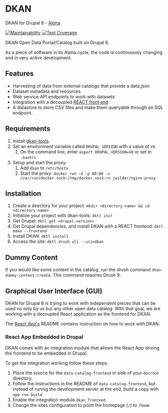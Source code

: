 # DKAN

DKAN for Drupal 8 - [Alpha](https://en.wikipedia.org/wiki/Software_release_life_cycle)

[![Maintainability](https://api.codeclimate.com/v1/badges/7a93219b8ae65a83f095/maintainability)](https://codeclimate.com/github/GetDKAN/dkan2/maintainability)
[![Test Coverage](https://api.codeclimate.com/v1/badges/7a93219b8ae65a83f095/test_coverage)](https://codeclimate.com/github/GetDKAN/dkan2/test_coverage)

DKAN Open Data Portal/Catalog built on Drupal 8.

As a piece of software in its Alpha cycle, the code is continuously changing and in very active development.

## Features

- Harvesting of data from external catalogs that provide a data.json
- Dataset metadata and resources
- Web service API endpoints to work with datasets
- Integration with a decoupled [REACT front end](https://github.com/getdkan/data-catalog-frontend) 
- A datastore to store CSV files and make them queryable through an SQL endpoint.

## Requirements

1. Install [dkan-tools](https://github.com/GetDKAN/dkan-tools). 
2. Set an environment variable called ``DRUPAL_VERSION`` with a value of ``V8``.
    1. On the command line, enter ``export DRUPAL_VERSION=V8`` or set in ``.bashrc``
3. Setup and start the proxy:
    1. Add `dkan` to `/etc/hosts`
    2. Start the proxy: 
    ``docker run -d -p 80:80 -v /var/run/docker.sock:/tmp/docker.sock:ro jwilder/nginx-proxy`` 


## Installation

1. Create a directory for your project: ``mkdir <directory-name> && cd <directory-name>``
2. Initialize your project with dkan-tools: ``dktl init``
3. Get Drupal: ``dktl get <drupal-version>``
4. Get Drupal dependencies, and install DKAN with a REACT frontend: ``dktl make --frontend``
5. Install DKAN: ``dktl install``
6. Access the site: ``dktl drush uli --uri=dkan``

## Dummy Content

If you would like some content in the catalog, run the drush command ``dkan-dummy-content:create``. This command requires Drush 9.

## Graphical User Interface (GUI)

DKAN for Drupal 8 is trying to work with independent pieces that can be used no only by us but any other open data catalog. With that goal, we are working with a decoupled React application as the frontend for DKAN.

The [React App's](https://github.com/GetDKAN/data-catalog-frontend) README contains instruction on how to work with DKAN.

### React App Embedded in Drupal

DKAN comes with an integration module that allows the React App driving the frontend to be embedded in Drupal.

To get the integration working follow these steps:
1. Place the source for the ``data-catalog-frontend`` in side of your ``docroot`` directory.
2. Follow the instructions in the README of ``data-catalog-frontend``, but instead of runnig the development server at the end, build a copy with ``npm run build``
3. Enable the integration module ``dkan_frontend``
4. Change the sites configuration to point the homepage (``/``) to ``/home``
